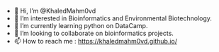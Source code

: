 - 👋 Hi, I’m @KhaledMahm0vd
- 👀 I’m interested in Bioinformatics and Environmental Biotechnology.
- 🌱 I’m currently learning python on DataCamp.
- 💞️ I’m looking to collaborate on bioinformatics projects.
- 📫 How to reach me : https://khaledmahm0vd.github.io/

<!---
KhaledMahm0vd/KhaledMahm0vd is a ✨ special ✨ repository because its `README.md` (this file) appears on your GitHub profile.
You can click the Preview link to take a look at your changes.
--->

